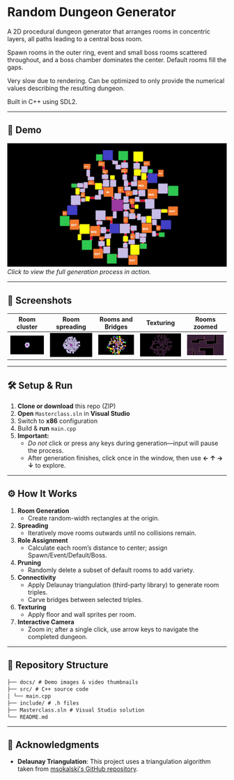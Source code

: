 # Random Dungeon Generator

A 2D procedural dungeon generator that arranges rooms in concentric layers, all paths leading to a central boss room.

Spawn rooms in the outer ring, event and small boss rooms scattered throughout, and a boss chamber dominates the center. Default rooms fill the gaps.

Very slow due to rendering. Can be optimized to only provide the numerical values describing the resulting dungeon.

Built in C++ using SDL2.

---

## 🎥 Demo

[![Watch the demo video](media/roomsAndBridges.jpg)](media/dungenDemo.mp4)  
*Click to view the full generation process in action.*

---

## 📸 Screenshots

| Room cluster | Room spreading | Rooms and Bridges | Texturing | Rooms zoomed |
|:----------------------:|:--------------------:| :--------------------:| :--------------------:| :--------------------:|
| ![Spreading Rooms](media/roomCluster.jpg) | ![Connected Rooms](media/roomSpreading.jpg) | ![Connected Rooms](media/roomsAndBridges.jpg) | ![Connected Rooms](media/texturing.jpg) | ![Connected Rooms](media/zoomd.jpg) |

---

## 🛠️ Setup & Run

1. **Clone or download** this repo (ZIP)  
2. **Open** `Masterclass.sln` in **Visual Studio**  
3. Switch to **x86** configuration  
4. Build & **run** `main.cpp`  
5. **Important:**  
   - _Do not_ click or press any keys during generation—input will pause the process.  
   - After generation finishes, click once in the window, then use **← ↑ → ↓** to explore.

---

## ⚙️ How It Works

1. **Room Generation**  
   - Create random-width rectangles at the origin.  
2. **Spreading**  
   - Iteratively move rooms outwards until no collisions remain.  
3. **Role Assignment**  
   - Calculate each room’s distance to center; assign Spawn/Event/Default/Boss.  
4. **Pruning**  
   - Randomly delete a subset of default rooms to add variety.  
5. **Connectivity**  
   - Apply Delaunay triangulation (third-party library) to generate room triples.  
   - Carve bridges between selected triples.  
6. **Texturing**  
   - Apply floor and wall sprites per room.  
7. **Interactive Camera**  
   - Zoom in; after a single click, use arrow keys to navigate the completed dungeon.

---

## 📂 Repository Structure
```plaintext
├── docs/ # Demo images & video thumbnails
├── src/ # C++ source code
│ └── main.cpp
├── include/ # .h files
├── Masterclass.sln # Visual Studio solution
└── README.md
```
---
## 🙏 Acknowledgments

- **Delaunay Triangulation**: This project uses a triangulation algorithm taken from [msokalski's GitHub repository](https://github.com/msokalski/delabella).
